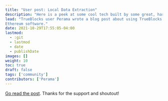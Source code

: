 ```yaml
---
title: "User post: Local Data Extraction"
description: "Here is a peek at some cool tech built by some great, hard-working people."
lead: "TrueBlocks user Perama wrote a blog post about using TrueBlocks and some other
Ethereum software."
date: 2021-10-29T17:55:05-04:00
lastmod:
  - :git
  - lastmod
  - date
  - publishDate
images: []
weight: 10
toc: true
draft: false
tags: ['community']
contributors: ['Perama']
---
```


[Go read the post](https://perama-v.github.io/ethereum/local-data).
Thanks for the support and shoutout!
